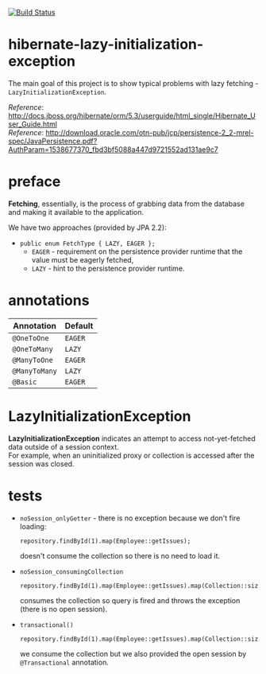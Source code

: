 [![Build Status](https://travis-ci.com/mtumilowicz/hibernate-lazy-initialization-exception.svg?branch=master)](https://travis-ci.com/mtumilowicz/hibernate-lazy-initialization-exception)

# hibernate-lazy-initialization-exception
The main goal of this project is to show typical problems with lazy 
fetching - `LazyInitializationException`.

_Reference_: http://docs.jboss.org/hibernate/orm/5.3/userguide/html_single/Hibernate_User_Guide.html  
_Reference_: http://download.oracle.com/otn-pub/jcp/persistence-2_2-mrel-spec/JavaPersistence.pdf?AuthParam=1538677370_fbd3bf5088a447d9721552ad131ae9c7

# preface
**Fetching**, essentially, is the process of grabbing data from the 
database and making it available to the application.

We have two approaches (provided by JPA 2.2):
* `public enum FetchType { LAZY, EAGER };`
    * `EAGER` - requirement on the persistence provider
      runtime that the value must be eagerly fetched,
    * `LAZY` - hint to the persistence provider runtime.


# annotations
|Annotation   |Default   |
|---|---|
|`@OneToOne`   |`EAGER`   |
|`@OneToMany`   |`LAZY`   |
|`@ManyToOne`   |`EAGER`   |
|`@ManyToMany`   |`LAZY`   |
|`@Basic`   |`EAGER`   |

# LazyInitializationException
**LazyInitializationException** indicates an attempt to access not-yet-fetched data outside 
 of a session context.  
For example, when an uninitialized proxy or collection is accessed after the session was closed.

# tests
* `noSession_onlyGetter` - there is no exception because we don't fire
loading: 
    ```
    repository.findById(1).map(Employee::getIssues);
    ```
    doesn't consume the collection so there is no need to load it.

* `noSession_consumingCollection`
    ```
    repository.findById(1).map(Employee::getIssues).map(Collection::size);
    ```
    consumes the collection so query is fired and throws the exception 
    (there is no open session).
    
* `transactional()`
    ```
    repository.findById(1).map(Employee::getIssues).map(Collection::size);
    ```
    we consume the collection but we also provided the open session by
    `@Transactional` annotation.